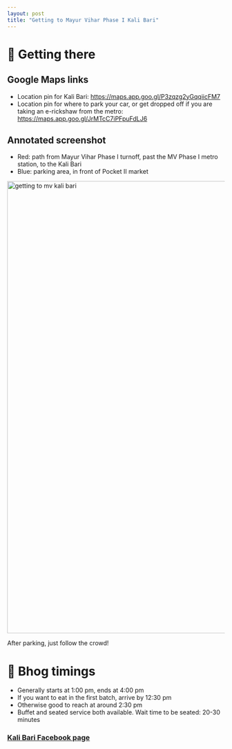 ```yaml
---
layout: post
title: "Getting to Mayur Vihar Phase I Kali Bari"
---
```

# 📌 Getting there
## Google Maps links
- Location pin for Kali Bari: https://maps.app.goo.gl/P3zqzg2yGqqiicFM7  
- Location pin for where to park your car, or get dropped off if you are taking an e-rickshaw from the metro: https://maps.app.goo.gl/JrMTcC7iPFpuFdLJ6 

## Annotated screenshot
- Red: path from Mayur Vihar Phase I turnoff, past the MV Phase I metro station, to the Kali Bari  
- Blue: parking area, in front of Pocket II market
<img width="1045" alt="getting to mv kali bari" src="https://github.com/soura-b/soura-b.github.io/assets/20471068/909de156-8b8a-4c48-9d63-c5b27f5e86d7">

After parking, just follow the crowd!

# 🍛 Bhog timings
- Generally starts at 1:00 pm, ends at 4:00 pm
- If you want to eat in the first batch, arrive by 12:30 pm
- Otherwise good to reach at around 2:30 pm
- Buffet and seated service both available. Wait time to be seated: 20-30 minutes

### [Kali Bari Facebook page](https://www.facebook.com/groups/299513623410080)
